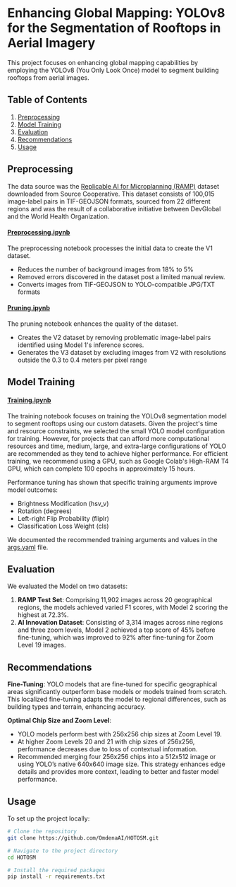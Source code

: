 # Enhancing Global Mapping: YOLOv8 for the Segmentation of Rooftops in Aerial Imagery

This project focuses on enhancing global mapping capabilities by employing the YOLOv8 (You Only Look Once) model to segment building rooftops from aerial images. 

## Table of Contents

1. [Preprocessing](#preprocessing)
2. [Model Training](#model-training)
3. [Evaluation](#evaluation)
4. [Recommendations](#recommendations)
5. [Usage](#usage)

## Preprocessing

The data source was the <a href="https://beta.source.coop/ramp/ramp/" target="_blank">Replicable AI for Microplanning (RAMP)</a> dataset downloaded from Source Cooperative. This dataset consists of 100,015 image-label pairs in TIF-GEOJSON formats, sourced from 22 different regions and was the result of a collaborative initiative between DevGlobal and the World Health Organization. 

#### <a href="https://github.com/OmdenaAI/HOTOSM/blob/main/notebooks/preprocessing.ipynb" target="_blank">Preprocessing.ipynb</a>
The preprocessing notebook processes the initial data to create the V1 dataset. 
- Reduces the number of background images from 18% to 5%
- Removed errors discovered in the dataset post a limited manual review.
- Converts images from TIF-GEOJSON to YOLO-compatible JPG/TXT formats

#### <a href="https://github.com/OmdenaAI/HOTOSM/blob/main/notebooks/pruning.ipynb" target="_blank">Pruning.ipynb</a>
The pruning notebook enhances the quality of the dataset. 
- Creates the V2 dataset by removing problematic image-label pairs identified using Model 1's inference scores. 
- Generates the V3 dataset by excluding images from V2 with resolutions outside the 0.3 to 0.4 meters per pixel range

## Model Training

#### <a href="https://github.com/OmdenaAI/HOTOSM/blob/main/notebooks/training.ipynb" target="_blank">Training.ipynb</a>

The training notebook focuses on training the YOLOv8 segmentation model to segment rooftops using our custom datasets. Given the project's time and resource constraints, we selected the small YOLO model configuration for training. However, for projects that can afford more computational resources and time, medium, large, and extra-large configurations of YOLO are recommended as they tend to achieve higher performance. For efficient training, we recommend using a GPU, such as Google Colab's High-RAM T4 GPU, which can complete 100 epochs in approximately 15 hours.

Performance tuning has shown that specific training arguments improve model outcomes:
- Brightness Modification (hsv_v)
- Rotation (degrees)
- Left-right Flip Probability (fliplr)
- Classification Loss Weight (cls)

We documented the recommended training arguments and values in the <a href="https://github.com/OmdenaAI/HOTOSM/blob/main/data/args_tuned.yaml" target="_blank">args.yaml</a> file.

## Evaluation

We evaluated the Model on two datasets:

1. **RAMP Test Set**: Comprising 11,902 images across 20 geographical regions, the models achieved varied F1 scores, with Model 2 scoring the highest at 72.3%.
2. **AI Innovation Dataset**: Consisting of 3,314 images across nine regions and three zoom levels, Model 2 achieved a top score of 45% before fine-tuning, which was improved to 92% after fine-tuning for Zoom Level 19 images.

## Recommendations

**Fine-Tuning**: YOLO models that are fine-tuned for specific geographical areas significantly outperform base models or models trained from scratch. This localized fine-tuning adapts the model to regional differences, such as building types and terrain, enhancing accuracy.

**Optimal Chip Size and Zoom Level**:
  - YOLO models perform best with 256x256 chip sizes at Zoom Level 19.
  - At higher Zoom Levels 20 and 21 with chip sizes of 256x256, performance decreases due to loss of contextual information.
  - Recommended merging four 256x256 chips into a 512x512 image or using YOLO’s native 640x640 image size. This strategy enhances edge details and provides more context, leading to better and faster model performance.

## Usage

To set up the project locally:

```bash
# Clone the repository
git clone https://github.com/OmdenaAI/HOTOSM.git

# Navigate to the project directory
cd HOTOSM

# Install the required packages
pip install -r requirements.txt
